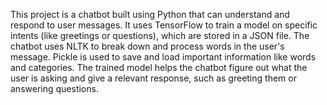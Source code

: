 This project is a chatbot built using Python that can understand and respond to user messages. It uses TensorFlow to train a model on specific intents (like greetings or questions), which are stored in a JSON file. The chatbot uses NLTK to break down and process words in the user's message. Pickle is used to save and load important information like words and categories. The trained model helps the chatbot figure out what the user is asking and give a relevant response, such as greeting them or answering questions.
